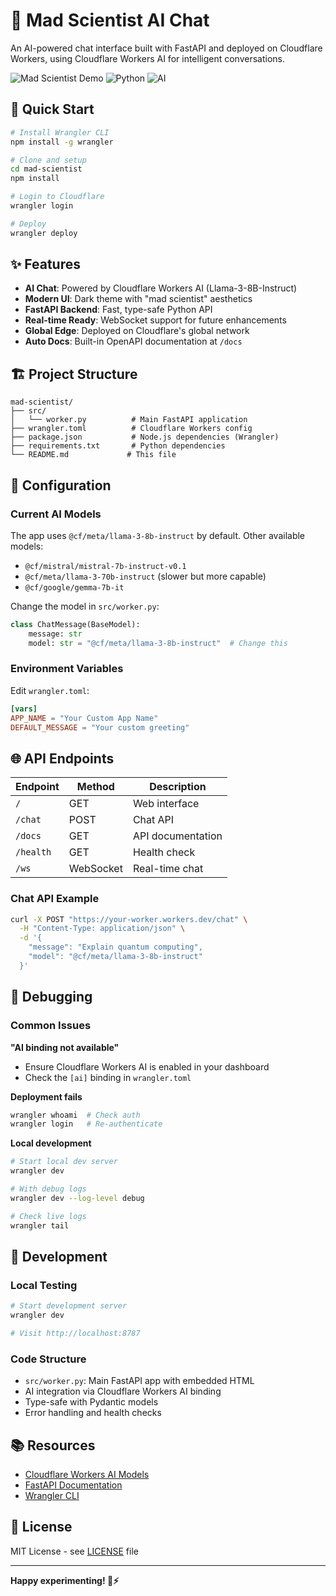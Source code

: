 # 🧪 Mad Scientist AI Chat

An AI-powered chat interface built with FastAPI and deployed on Cloudflare Workers, using Cloudflare Workers AI for intelligent conversations.

![Mad Scientist Demo](https://img.shields.io/badge/Status-Active-green) ![Python](https://img.shields.io/badge/Python-FastAPI-blue) ![AI](https://img.shields.io/badge/AI-Cloudflare_Workers-orange)

## 🚀 Quick Start

```bash
# Install Wrangler CLI
npm install -g wrangler

# Clone and setup
cd mad-scientist
npm install

# Login to Cloudflare
wrangler login

# Deploy
wrangler deploy
```

## ✨ Features

- **AI Chat**: Powered by Cloudflare Workers AI (Llama-3-8B-Instruct)
- **Modern UI**: Dark theme with "mad scientist" aesthetics
- **FastAPI Backend**: Fast, type-safe Python API
- **Real-time Ready**: WebSocket support for future enhancements
- **Global Edge**: Deployed on Cloudflare's global network
- **Auto Docs**: Built-in OpenAPI documentation at `/docs`

## 🏗️ Project Structure

```
mad-scientist/
├── src/
│   └── worker.py          # Main FastAPI application
├── wrangler.toml          # Cloudflare Workers config
├── package.json           # Node.js dependencies (Wrangler)
├── requirements.txt       # Python dependencies
└── README.md             # This file
```

## 🔧 Configuration

### Current AI Models

The app uses `@cf/meta/llama-3-8b-instruct` by default. Other available models:
- `@cf/mistral/mistral-7b-instruct-v0.1`
- `@cf/meta/llama-3-70b-instruct` (slower but more capable)
- `@cf/google/gemma-7b-it`

Change the model in `src/worker.py`:

```python
class ChatMessage(BaseModel):
    message: str
    model: str = "@cf/meta/llama-3-8b-instruct"  # Change this
```

### Environment Variables

Edit `wrangler.toml`:

```toml
[vars]
APP_NAME = "Your Custom App Name"
DEFAULT_MESSAGE = "Your custom greeting"
```

## 🌐 API Endpoints

| Endpoint | Method | Description |
|----------|--------|--------------|
| `/` | GET | Web interface |
| `/chat` | POST | Chat API |
| `/docs` | GET | API documentation |
| `/health` | GET | Health check |
| `/ws` | WebSocket | Real-time chat |

### Chat API Example

```bash
curl -X POST "https://your-worker.workers.dev/chat" \
  -H "Content-Type: application/json" \
  -d '{
    "message": "Explain quantum computing",
    "model": "@cf/meta/llama-3-8b-instruct"
  }'
```

## 🐛 Debugging

### Common Issues

**"AI binding not available"**
- Ensure Cloudflare Workers AI is enabled in your dashboard
- Check the `[ai]` binding in `wrangler.toml`

**Deployment fails**
```bash
wrangler whoami  # Check auth
wrangler login   # Re-authenticate
```

**Local development**
```bash
# Start local dev server
wrangler dev

# With debug logs
wrangler dev --log-level debug

# Check live logs
wrangler tail
```

## 🚀 Development

### Local Testing

```bash
# Start development server
wrangler dev

# Visit http://localhost:8787
```

### Code Structure

- `src/worker.py`: Main FastAPI app with embedded HTML
- AI integration via Cloudflare Workers AI binding
- Type-safe with Pydantic models
- Error handling and health checks

## 📚 Resources

- [Cloudflare Workers AI Models](https://developers.cloudflare.com/workers-ai/models/)
- [FastAPI Documentation](https://fastapi.tiangolo.com/)
- [Wrangler CLI](https://developers.cloudflare.com/workers/wrangler/)

## 📝 License

MIT License - see [LICENSE](LICENSE) file

---

**Happy experimenting! 🧪⚡**
